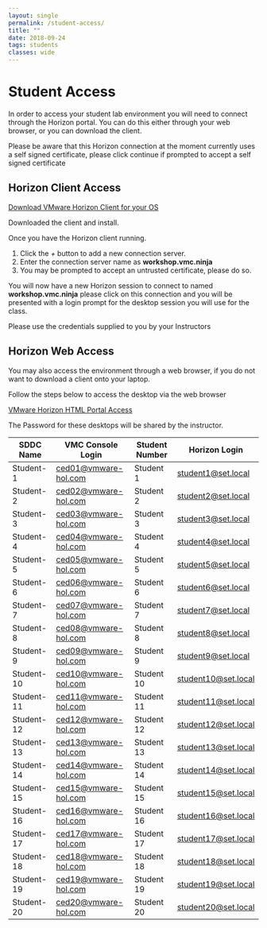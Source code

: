 ```yaml
---
layout: single
permalink: /student-access/
title: ""
date: 2018-09-24
tags: students
classes: wide
---
```

# Student Access

In order to access your student lab environment you will need to connect through the Horizon portal. You can do this either through your web browser, or you can download the client.

Please be aware that this Horizon connection at the moment currently uses a self signed certificate, please click continue if prompted to accept a self signed certificate

## Horizon Client Access

[Download VMware Horizon Client for your OS](https://my.vmware.com/web/vmware/info?slug=desktop_end_user_computing/vmware_horizon_clients/4_0)

Downloaded the client and install.

Once you have the Horizon client running.

1. Click the *+* button to add a new connection server.
2. Enter the connection server name as **workshop.vmc.ninja**
3. You may be prompted to accept an untrusted certificate, please do so.

You will now have a new Horizon session to connect to named **workshop.vmc.ninja** please click on this connection and you will be presented with a login prompt for the desktop session you will use for the class.

Please use the credentials supplied to you by your Instructors

## Horizon Web Access

You may also access the environment through a web browser, if you do not want to download a client onto your laptop.

Follow the steps below to access the desktop via the web browser

[VMware Horizon HTML Portal Access](https://workshop.vmc.ninja/portal/webclient/index.html)

The Password for these desktops will be shared by the instructor.

| SDDC Name  | VMC Console Login    | Student Number | Horizon Login       |
|------------|----------------------|----------------|---------------------|
| Student-1  | ced01@vmware-hol.com | Student 1      | student1@set.local  |
| Student-2  | ced02@vmware-hol.com | Student 2      | student2@set.local  |
| Student-3  | ced03@vmware-hol.com | Student 3      | student3@set.local  |
| Student-4  | ced04@vmware-hol.com | Student 4      | student4@set.local  |
| Student-5  | ced05@vmware-hol.com | Student 5      | student5@set.local  |
| Student-6  | ced06@vmware-hol.com | Student 6      | student6@set.local  |
| Student-7  | ced07@vmware-hol.com | Student 7      | student7@set.local  |
| Student-8  | ced08@vmware-hol.com | Student 8      | student8@set.local  |
| Student-9  | ced09@vmware-hol.com | Student 9      | student9@set.local  |
| Student-10 | ced10@vmware-hol.com | Student 10     | student10@set.local |
| Student-11 | ced11@vmware-hol.com | Student 11     | student11@set.local |
| Student-12 | ced12@vmware-hol.com | Student 12     | student12@set.local |
| Student-13 | ced13@vmware-hol.com | Student 13     | student13@set.local |
| Student-14 | ced14@vmware-hol.com | Student 14     | student14@set.local |
| Student-15 | ced15@vmware-hol.com | Student 15     | student15@set.local |
| Student-16 | ced16@vmware-hol.com | Student 16     | student16@set.local |
| Student-17 | ced17@vmware-hol.com | Student 17     | student17@set.local |
| Student-18 | ced18@vmware-hol.com | Student 18     | student18@set.local |
| Student-19 | ced19@vmware-hol.com | Student 19     | student19@set.local |
| Student-20 | ced20@vmware-hol.com | Student 20     | student20@set.local |